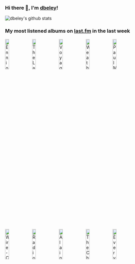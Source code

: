 ### Hi there 👋, I'm [dbeley](https://dbeley.ovh/en)!

![dbeley's github stats](https://github-readme-stats.vercel.app/api?username=dbeley)

### My most listened albums on [last.fm](https://www.last.fm/user/d_beley) in the last week

[<img src='https://lastfm.freetls.fastly.net/i/u/300x300/c0933a18a88248aaa1a1e27d2584b6c8.png' width='16%' height='16%' alt='Ennio Morricone - Il buono, il brutto, il cattivo'>](https://www.last.fm/music/ennio%2bmorricone/il%2bbuono%252c%2bil%2bbrutto%252c%2bil%2bcattivo)&nbsp;
[<img src='https://lastfm.freetls.fastly.net/i/u/300x300/48a26e613124f0a242545ebe620b4951.png' width='16%' height='16%' alt='The Last Dinner Party - Prelude To Ecstasy'>](https://www.last.fm/music/the%2blast%2bdinner%2bparty/prelude%2bto%2becstasy)&nbsp;
[<img src='https://lastfm.freetls.fastly.net/i/u/300x300/c083e66aafa19449c013f30a054686ac.jpg' width='16%' height='16%' alt='Voyage - VOYAGE'>](https://www.last.fm/music/voyage/voyage)&nbsp;
[<img src='https://lastfm.freetls.fastly.net/i/u/300x300/04320832727734600b1bdd210630b484.jpg' width='16%' height='16%' alt='Weatherday - Come In'>](https://www.last.fm/music/weatherday/come%2bin)&nbsp;
[<img src='https://lastfm.freetls.fastly.net/i/u/300x300/685a56d9936f4ce8afead850acbcbd05.jpg' width='16%' height='16%' alt='Paul McCartney - McCartney'>](https://www.last.fm/music/paul%2bmccartney/mccartney)&nbsp;
<br>
[<img src='https://lastfm.freetls.fastly.net/i/u/300x300/cc93b6f2904a488fbda811f198b50205.png' width='16%' height='16%' alt='Wire - Chairs Missing'>](https://www.last.fm/music/wire/chairs%2bmissing)&nbsp;
[<img src='https://lastfm.freetls.fastly.net/i/u/300x300/5e4301e6bf5455fad4f461baf462b5a9.jpg' width='16%' height='16%' alt='Radiohead - Hail to the Thief'>](https://www.last.fm/music/radiohead/hail%2bto%2bthe%2bthief)&nbsp;
[<img src='https://lastfm.freetls.fastly.net/i/u/300x300/29bb3360a1c5f91539cec663e71c1e99.gif' width='16%' height='16%' alt='Alain Bashung - Play Blessures'>](https://www.last.fm/music/alain%2bbashung/play%2bblessures)&nbsp;
[<img src='https://lastfm.freetls.fastly.net/i/u/300x300/e5426a988aa84b24b437ab04cc49c5cb.jpg' width='16%' height='16%' alt='The Chills - Submarine Bells'>](https://www.last.fm/music/the%2bchills/submarine%2bbells)&nbsp;
[<img src='https://lastfm.freetls.fastly.net/i/u/300x300/0530a2712afe3bb8c751304b33afc1ab.jpg' width='16%' height='16%' alt='Everything Everything - A Fever Dream'>](https://www.last.fm/music/everything%2beverything/a%2bfever%2bdream)&nbsp;
<br>

